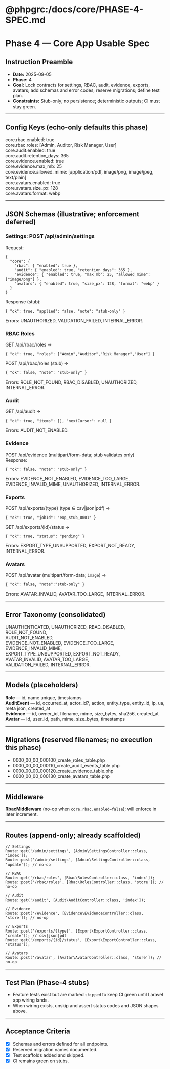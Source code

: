 # @phpgrc:/docs/core/PHASE-4-SPEC.md
# Phase 4 — Core App Usable Spec

## Instruction Preamble
- **Date:** 2025-09-05
- **Phase:** 4
- **Goal:** Lock contracts for settings, RBAC, audit, evidence, exports, avatars; add schemas and error codes; reserve migrations; define test plan.
- **Constraints:** Stub-only; no persistence; deterministic outputs; CI must stay green.

---

## Config Keys (echo-only defaults this phase)

core.rbac.enabled: true  
core.rbac.roles: [Admin, Auditor, Risk Manager, User]  
core.audit.enabled: true  
core.audit.retention_days: 365  
core.evidence.enabled: true  
core.evidence.max_mb: 25  
core.evidence.allowed_mime: [application/pdf, image/png, image/jpeg, text/plain]  
core.avatars.enabled: true  
core.avatars.size_px: 128  
core.avatars.format: webp  

---

## JSON Schemas (illustrative; enforcement deferred)

### Settings: POST /api/admin/settings
Request:
```
{
  "core": {
    "rbac": { "enabled": true },
    "audit": { "enabled": true, "retention_days": 365 },
    "evidence": { "enabled": true, "max_mb": 25, "allowed_mime": ["image/png"] },
    "avatars": { "enabled": true, "size_px": 128, "format": "webp" }
  }
}
```
Response (stub):
```
{ "ok": true, "applied": false, "note": "stub-only" }
```
Errors: UNAUTHORIZED, VALIDATION_FAILED, INTERNAL_ERROR.

### RBAC Roles
GET /api/rbac/roles →  
```
{ "ok": true, "roles": ["Admin","Auditor","Risk Manager","User"] }
```  
POST /api/rbac/roles (stub) →  
```
{ "ok": false, "note": "stub-only" }
```  
Errors: ROLE_NOT_FOUND, RBAC_DISABLED, UNAUTHORIZED, INTERNAL_ERROR.

### Audit
GET /api/audit →  
```
{ "ok": true, "items": [], "nextCursor": null }
```  
Errors: AUDIT_NOT_ENABLED.

### Evidence
POST /api/evidence (multipart/form-data; stub validates only)  
Response:  
```
{ "ok": false, "note": "stub-only" }
```  
Errors: EVIDENCE_NOT_ENABLED, EVIDENCE_TOO_LARGE, EVIDENCE_INVALID_MIME, UNAUTHORIZED, INTERNAL_ERROR.

### Exports
POST /api/exports/{type} (type ∈ csv|json|pdf) →  
```
{ "ok": true, "jobId": "exp_stub_0001" }
```  
GET /api/exports/{id}/status →  
```
{ "ok": true, "status": "pending" }
```  
Errors: EXPORT_TYPE_UNSUPPORTED, EXPORT_NOT_READY, INTERNAL_ERROR.

### Avatars
POST /api/avatar (multipart/form-data; `image`) →  
```
{ "ok": false, "note":"stub-only" }
```  
Errors: AVATAR_INVALID, AVATAR_TOO_LARGE, INTERNAL_ERROR.

---

## Error Taxonomy (consolidated)
UNAUTHENTICATED, UNAUTHORIZED, RBAC_DISABLED, ROLE_NOT_FOUND,  
AUDIT_NOT_ENABLED,  
EVIDENCE_NOT_ENABLED, EVIDENCE_TOO_LARGE, EVIDENCE_INVALID_MIME,  
EXPORT_TYPE_UNSUPPORTED, EXPORT_NOT_READY,  
AVATAR_INVALID, AVATAR_TOO_LARGE,  
VALIDATION_FAILED, INTERNAL_ERROR.

---

## Models (placeholders)

**Role** — id, name unique, timestamps  
**AuditEvent** — id, occurred_at, actor_id?, action, entity_type, entity_id, ip, ua, meta json, created_at  
**Evidence** — id, owner_id, filename, mime, size_bytes, sha256, created_at  
**Avatar** — id, user_id, path, mime, size_bytes, timestamps  

---

## Migrations (reserved filenames; no execution this phase)

- 0000_00_00_000100_create_roles_table.php  
- 0000_00_00_000110_create_audit_events_table.php  
- 0000_00_00_000120_create_evidence_table.php  
- 0000_00_00_000130_create_avatars_table.php  

---

## Middleware

**RbacMiddleware** (no-op when `core.rbac.enabled=false`); will enforce in later increment.

---

## Routes (append-only; already scaffolded)

```
// Settings
Route::get('/admin/settings', [Admin\SettingsController::class, 'index']);
Route::post('/admin/settings', [Admin\SettingsController::class, 'update']); // no-op

// RBAC
Route::get('/rbac/roles', [Rbac\RolesController::class, 'index']);
Route::post('/rbac/roles', [Rbac\RolesController::class, 'store']); // no-op

// Audit
Route::get('/audit', [Audit\AuditController::class, 'index']);

// Evidence
Route::post('/evidence', [Evidence\EvidenceController::class, 'store']); // no-op

// Exports
Route::post('/exports/{type}', [Export\ExportController::class, 'create']); // csv|json|pdf
Route::get('/exports/{id}/status', [Export\ExportController::class, 'status']);

// Avatars
Route::post('/avatar', [Avatar\AvatarController::class, 'store']); // no-op
```

---

## Test Plan (Phase-4 stubs)
- Feature tests exist but are marked `skipped` to keep CI green until Laravel app wiring lands.
- When wiring exists, unskip and assert status codes and JSON shapes above.

---

## Acceptance Criteria
- [x] Schemas and errors defined for all endpoints.
- [x] Reserved migration names documented.
- [x] Test scaffolds added and skipped.
- [x] CI remains green on stubs.
